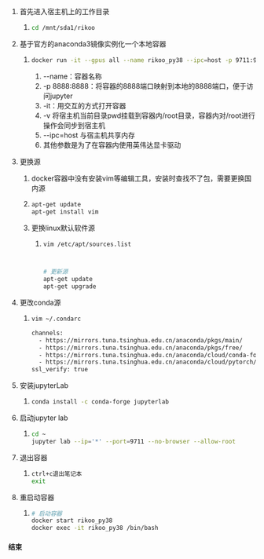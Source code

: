 1. 首先进入宿主机上的工作目录

   1. ```bash
      cd /mnt/sda1/rikoo
      ```

2. 基于官方的anaconda3镜像实例化一个本地容器

   1. ```bash
      docker run -it --gpus all --name rikoo_py38 --ipc=host -p 9711:9711 -v `pwd`:/root -e NVIDIA_DRIVER_CAPABILITIES=compute,utility -e NVIDIA_VISIBLE_DEVICES=all continuumio/anaconda3 /bin/bash
      ```

      1. --name：容器名称
      2. -p 8888:8888：将容器的8888端口映射到本地的8888端口，便于访问jupyter
      3. -it：用交互的方式打开容器
      4. -v 将宿主机当前目录pwd挂载到容器内/root目录，容器内对/root进行操作会同步到宿主机
      5. --ipc=host 与宿主机共享内存
      6. 其他参数是为了在容器内使用英伟达显卡驱动

3. 更换源

   1. docker容器中没有安装vim等编辑工具，安装时查找不了包，需要更换国内源	

   2. ```bash
      apt-get update		
      apt-get install vim
      ```

   3. 更换linux默认软件源

      1. ```bash
         vim /etc/apt/sources.list
         
         
         
         # 更新源
         apt-get update 
         apt-get upgrade
         ```
   
4. 更改conda源

   1. ```bash
      vim ~/.condarc
      
      channels:
        - https://mirrors.tuna.tsinghua.edu.cn/anaconda/pkgs/main/
        - https://mirrors.tuna.tsinghua.edu.cn/anaconda/pkgs/free/
        - https://mirrors.tuna.tsinghua.edu.cn/anaconda/cloud/conda-forge/
        - https://mirrors.tuna.tsinghua.edu.cn/anaconda/cloud/pytorch/
      ssl_verify: true
      ```

5. 安装jupyterLab

   1. ```bash
      conda install -c conda-forge jupyterlab
      ```

6. 启动jupyter lab

   1. ```bash
      cd ~
      jupyter lab --ip='*' --port=9711 --no-browser --allow-root
      ```

7. 退出容器

   1. ```bash
      ctrl+c退出笔记本
      exit
      ```

8. 重启动容器

   1. ```bash
      # 启动容器
      docker start rikoo_py38
      docker exec -it rikoo_py38 /bin/bash
      ```



#### 结束

